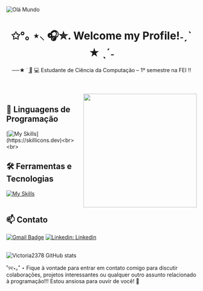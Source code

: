 <img src="https://static.wikia.nocookie.net/gensin-impact/images/2/22/Namecard_Banner_Kinich_Ajaw.png/revision/latest/scale-to-width-down/1000?cb=20240917101331" alt="Olá Mundo">
<h1 align="center">    ✩°｡ ⋆⸜ 🎧✮. Welcome my Profile!˗ˏˋ ★ ˎˊ˗ </h1>

<p align="center">
    ──★ ˙ ̟🐳 💻 Estudante de Ciência da Computação – 1º semestre na FEI !! 
</p><br><br> 
    <img src="https://static.wikia.nocookie.net/gensin-impact/images/6/60/Icon_Emoji_Paimon%27s_Paintings_35_Kinich_4.png/revision/latest?cb=20240904041637" align="right" width="300px">

## 🚀 Linguagens de Programação
[![My Skills](https://skillicons.dev/icons?i=html,css,javascript,python,cs,node.js,)](https://skillicons.dev)<br><br>

## 🛠️ Ferramentas e Tecnologias
[![My Skills](https://skillicons.dev/icons?i=github,git,vscode,discord,figma,ae,ps)](https://skillicons.dev)<br><br>

## 📫 Contato

[![Gmail Badge](https://img.shields.io/badge/-Email-006bed?style=flat-square&logo=Gmail&logoColor=green&link=mailto:{SeuEmail})](mailto:{davi.vickcaroli@gmail.com})
[![Linkedin: Linkedin](https://img.shields.io/badge/-Linkedin-green?style=flat-square&logo=Linkedin&logoColor=white&link=https://www.linkedin.com/in/victóriabernardo/)](www.linkedin.com/in/victóriabernardo) <br><br>


![Victoria2378 GitHub stats](https://github-readme-stats.vercel.app/api?username=xxvictooriiaa&show_icons=true&theme=gruvbox)

˚୨୧⋆｡˚ ⋆ Fique à vontade para entrar em contato comigo para discutir colaborações, projetos interessantes ou qualquer outro assunto relacionado à programação!!! Estou ansiosa para ouvir de você! 🐚 <br><br>
